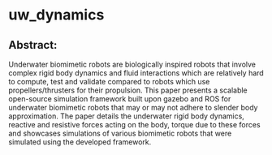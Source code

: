 # uw_dynamics
## Abstract:
Underwater biomimetic robots are biologically inspired robots that involve complex rigid body dynamics and fluid interactions which are relatively hard to compute, test
and validate compared to robots which use propellers/thrusters for their propulsion. This paper presents a scalable open-source simulation framework built upon gazebo and ROS for
underwater biomimetic robots that may or may not adhere to slender body approximation. The paper details the underwater rigid body dynamics, reactive and resistive forces acting on
the body, torque due to these forces and showcases simulations of various biomimetic robots that were simulated using the developed framework.
